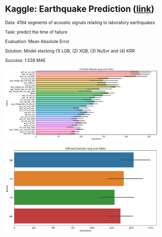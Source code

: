 # Kaggle: Earthquake Prediction ([link](https://www.kaggle.com/c/LANL-Earthquake-Prediction/overview))

Data: 4194 segments of acoustic signals relating to laboratory earthquakes

Task: predict the time of failure

Evaluation: Mean Absolute Error

Solution: Model stacking (1) LGB, (2) XGB, (3) NuSvr and (4) KRR

Success: 1.538 MAE

![](feature_importance.png)

![](feature_importance_stack.png)

